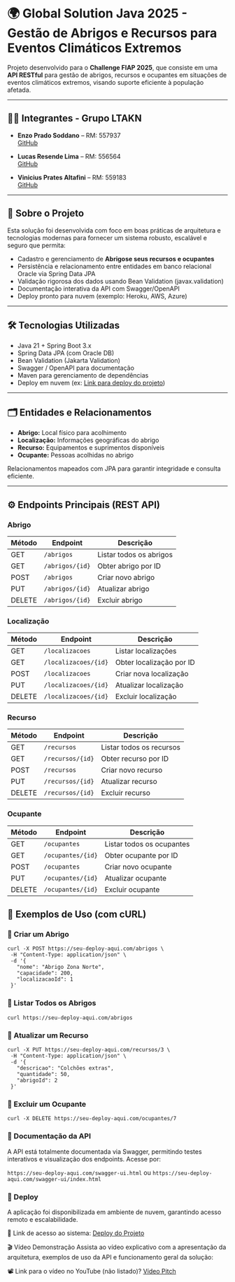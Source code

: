 # 🌍 Global Solution Java 2025 - Gestão de Abrigos e Recursos para Eventos Climáticos Extremos

Projeto desenvolvido para o **Challenge FIAP 2025**, que consiste em uma **API RESTful** para gestão de abrigos, recursos e ocupantes em situações de eventos climáticos extremos, visando suporte eficiente à população afetada.

---

## 👨‍💻 Integrantes - Grupo LTAKN

- **Enzo Prado Soddano** – RM: 557937  
  [GitHub](https://github.com/DerBrasilianer)

- **Lucas Resende Lima** – RM: 556564  
  [GitHub](https://github.com/lucasresendelima)

- **Vinicius Prates Altafini** – RM: 559183  
  [GitHub](https://github.com/vinicius945)

---

## 📡 Sobre o Projeto

Esta solução foi desenvolvida com foco em boas práticas de arquitetura e tecnologias modernas para fornecer um sistema robusto, escalável e seguro que permita:

- Cadastro e gerenciamento de **Abrigose seus recursos e ocupantes**
- Persistência e relacionamento entre entidades em banco relacional Oracle via Spring Data JPA
- Validação rigorosa dos dados usando Bean Validation (javax.validation)
- Documentação interativa da API com Swagger/OpenAPI
- Deploy pronto para nuvem (exemplo: Heroku, AWS, Azure)

---

## 🛠️ Tecnologias Utilizadas

- Java 21 + Spring Boot 3.x  
- Spring Data JPA (com Oracle DB)  
- Bean Validation (Jakarta Validation)  
- Swagger / OpenAPI para documentação  
- Maven para gerenciamento de dependências  
- Deploy em nuvem (ex: [Link para deploy do projeto](https://seu-deploy-aqui.com))  

---

## 🗂️ Entidades e Relacionamentos

- **Abrigo:** Local físico para acolhimento  
- **Localização:** Informações geográficas do abrigo  
- **Recurso:** Equipamentos e suprimentos disponíveis  
- **Ocupante:** Pessoas acolhidas no abrigo  

Relacionamentos mapeados com JPA para garantir integridade e consulta eficiente.

---

## ⚙️ Endpoints Principais (REST API)

### Abrigo

| Método | Endpoint                 | Descrição                |
|--------|--------------------------|--------------------------|
| GET    | `/abrigos`               | Listar todos os abrigos  |
| GET    | `/abrigos/{id}`          | Obter abrigo por ID      |
| POST   | `/abrigos`               | Criar novo abrigo        |
| PUT    | `/abrigos/{id}`          | Atualizar abrigo         |
| DELETE | `/abrigos/{id}`          | Excluir abrigo           |

### Localização

| Método | Endpoint                 | Descrição                    |
|--------|--------------------------|------------------------------|
| GET    | `/localizacoes`           | Listar localizações           |
| GET    | `/localizacoes/{id}`      | Obter localização por ID      |
| POST   | `/localizacoes`           | Criar nova localização        |
| PUT    | `/localizacoes/{id}`      | Atualizar localização         |
| DELETE | `/localizacoes/{id}`      | Excluir localização           |

### Recurso

| Método | Endpoint                 | Descrição                |
|--------|--------------------------|--------------------------|
| GET    | `/recursos`               | Listar todos os recursos |
| GET    | `/recursos/{id}`          | Obter recurso por ID     |
| POST   | `/recursos`               | Criar novo recurso       |
| PUT    | `/recursos/{id}`          | Atualizar recurso        |
| DELETE | `/recursos/{id}`          | Excluir recurso          |

### Ocupante

| Método | Endpoint                 | Descrição                |
|--------|--------------------------|--------------------------|
| GET    | `/ocupantes`              | Listar todos os ocupantes|
| GET    | `/ocupantes/{id}`         | Obter ocupante por ID    |
| POST   | `/ocupantes`              | Criar novo ocupante      |
| PUT    | `/ocupantes/{id}`         | Atualizar ocupante       |
| DELETE | `/ocupantes/{id}`         | Excluir ocupante         |

## 🧪 Exemplos de Uso (com cURL)

### 🔹 Criar um Abrigo

```
curl -X POST https://seu-deploy-aqui.com/abrigos \
 -H "Content-Type: application/json" \
 -d '{
   "nome": "Abrigo Zona Norte",
   "capacidade": 200,
   "localizacaoId": 1
 }'
```
### 🔹 Listar Todos os Abrigos

```curl https://seu-deploy-aqui.com/abrigos```

### 🔹 Atualizar um Recurso
```
curl -X PUT https://seu-deploy-aqui.com/recursos/3 \
 -H "Content-Type: application/json" \
 -d '{
   "descricao": "Colchões extras",
   "quantidade": 50,
   "abrigoId": 2
 }'
```
### 🔹 Excluir um Ocupante
```
curl -X DELETE https://seu-deploy-aqui.com/ocupantes/7
```

### 📜 Documentação da API
A API está totalmente documentada via Swagger, permitindo testes interativos e visualização dos endpoints. Acesse por:

```https://seu-deploy-aqui.com/swagger-ui.html```
ou
```https://seu-deploy-aqui.com/swagger-ui/index.html```

### 🚀 Deploy
A aplicação foi disponibilizada em ambiente de nuvem, garantindo acesso remoto e escalabilidade.

🔗 Link de acesso ao sistema: [Deploy do Projeto](https://gs-java-2025.onrender.com/swagger-ui/index.html)

🎬 Vídeo Demonstração
Assista ao vídeo explicativo com a apresentação da arquitetura, exemplos de uso da API e funcionamento geral da solução:

📽️ Link para o vídeo no YouTube (não listado)? [Vídeo Pitch]([https://gs-java-2025.onrender.com/swagger-ui/index.html](https://www.youtube.com/watch?v=e16K1S7MDR4&feature=youtu.be))
